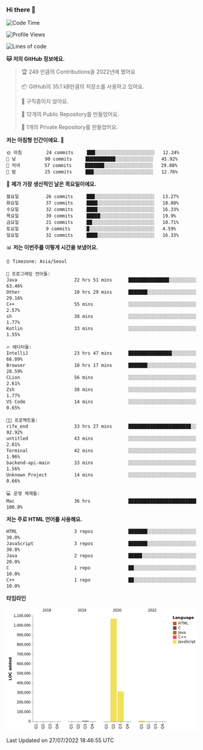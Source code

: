 ### Hi there 👋

<!--
**otm0937/otm0937** is a ✨ _special_ ✨ repository because its `README.md` (this file) appears on your GitHub profile.

Here are some ideas to get you started:

- 🔭 I’m currently working on ...
- 🌱 I’m currently learning ...
- 👯 I’m looking to collaborate on ...
- 🤔 I’m looking for help with ...
- 💬 Ask me about ...
- 📫 How to reach me: ...
- 😄 Pronouns: ...
- ⚡ Fun fact: ...
-->

  <!--START_SECTION:waka-->
![Code Time](http://img.shields.io/badge/Code%20Time-0%20secs-blue)

![Profile Views](http://img.shields.io/badge/Profile%20Views-1-blue)

![Lines of code](https://img.shields.io/badge/%EC%A0%80%EB%8A%94%20%EC%97%AC%ED%83%9C%EA%B9%8C%EC%A7%80%20-1%20Million%20%EC%A4%84%EC%9D%98%20%EC%BD%94%EB%93%9C%EB%A5%BC%20%EC%9E%91%EC%84%B1%ED%96%88%EC%96%B4%EC%9A%94.-blue)

**🐱 저의 GitHub 정보에요.** 

> 🏆 249 만큼의 Contributions을 2022년에 했어요
 > 
> 📦 GitHub의 35.1 kB만큼의 저장소를 사용하고 있어요. 
 > 
> 🚫 구직중이지 않아요.
 > 
> 📜 12개의 Public Repository를 만들었어요. 
 > 
> 🔑 1개의 Private Repository를 만들었어요. 
 > 
**저는 아침형 인간이에요. 🐤** 

```text
🌞 아침         24 commits     ███░░░░░░░░░░░░░░░░░░░░░░   12.24% 
🌆 낮　         90 commits     ███████████░░░░░░░░░░░░░░   45.92% 
🌃 저녁         57 commits     ███████░░░░░░░░░░░░░░░░░░   29.08% 
🌙 밤　         25 commits     ███░░░░░░░░░░░░░░░░░░░░░░   12.76%

```
📅 **제가 가장 생산적인 날은 목요일이에요.** 

```text
월요일          26 commits     ███░░░░░░░░░░░░░░░░░░░░░░   13.27% 
화요일          37 commits     ████░░░░░░░░░░░░░░░░░░░░░   18.88% 
수요일          32 commits     ████░░░░░░░░░░░░░░░░░░░░░   16.33% 
목요일          39 commits     █████░░░░░░░░░░░░░░░░░░░░   19.9% 
금요일          21 commits     ██░░░░░░░░░░░░░░░░░░░░░░░   10.71% 
토요일          9 commits      █░░░░░░░░░░░░░░░░░░░░░░░░   4.59% 
일요일          32 commits     ████░░░░░░░░░░░░░░░░░░░░░   16.33%

```


📊 **저는 이번주를 이렇게 시간을 보냈어요.** 

```text
⌚︎ Timezone: Asia/Seoul

💬 프로그래밍 언어들: 
Java                     22 hrs 51 mins      ███████████████░░░░░░░░░░   63.46% 
Other                    10 hrs 29 mins      ███████░░░░░░░░░░░░░░░░░░   29.16% 
C++                      55 mins             ░░░░░░░░░░░░░░░░░░░░░░░░░   2.57% 
sh                       38 mins             ░░░░░░░░░░░░░░░░░░░░░░░░░   1.77% 
Kotlin                   33 mins             ░░░░░░░░░░░░░░░░░░░░░░░░░   1.55%

🔥 에디터들: 
IntelliJ                 23 hrs 47 mins      ████████████████░░░░░░░░░   66.09% 
Browser                  10 hrs 17 mins      ███████░░░░░░░░░░░░░░░░░░   28.59% 
CLion                    56 mins             ░░░░░░░░░░░░░░░░░░░░░░░░░   2.61% 
Zsh                      38 mins             ░░░░░░░░░░░░░░░░░░░░░░░░░   1.77% 
VS Code                  14 mins             ░░░░░░░░░░░░░░░░░░░░░░░░░   0.65%

🐱‍💻 프로젝트들: 
rife_end                 33 hrs 27 mins      ███████████████████████░░   92.92% 
untitled                 43 mins             ░░░░░░░░░░░░░░░░░░░░░░░░░   2.01% 
Terminal                 42 mins             ░░░░░░░░░░░░░░░░░░░░░░░░░   1.96% 
backend-api-main         33 mins             ░░░░░░░░░░░░░░░░░░░░░░░░░   1.56% 
Unknown Project          14 mins             ░░░░░░░░░░░░░░░░░░░░░░░░░   0.66%

💻 운영 체제들: 
Mac                      36 hrs              █████████████████████████   100.0%

```

**저는 주로 HTML 언어를 사용해요.** 

```text
HTML                     3 repos             ███████░░░░░░░░░░░░░░░░░░   30.0% 
JavaScript               3 repos             ███████░░░░░░░░░░░░░░░░░░   30.0% 
Java                     2 repos             █████░░░░░░░░░░░░░░░░░░░░   20.0% 
C                        1 repo              ██░░░░░░░░░░░░░░░░░░░░░░░   10.0% 
C++                      1 repo              ██░░░░░░░░░░░░░░░░░░░░░░░   10.0%

```


**타임라인**

![Chart not found](https://raw.githubusercontent.com/otm0937/otm0937/main/charts/bar_graph.png) 


 Last Updated on 27/07/2022 18:46:55 UTC
<!--END_SECTION:waka-->
